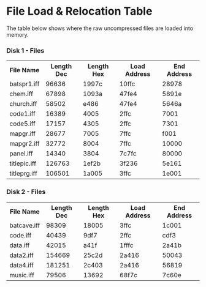 # File Load & Relocation Table
The table below shows where the raw uncompressed files are loaded into memory.

### Disk 1 - Files

<table>
<tr>
    <th>File Name</th><th>Length Dec</th><th>Length Hex</th><th>Load Address</th><th>End Address</th>
</tr>
<tr>
    <td>batspr1.iff</td><td>96636</td><td>1997c</td><td>10ffc</td><td>28978</td>
</tr>
<tr>
    <td>chem.iff</td><td>67898</td><td>1093a</td><td>47fe4</td><td>5891e</td>
</tr>
<tr>
    <td>church.iff</td><td>58502</td><td>e486</td><td>47fe4</td><td>5646a</td>
</tr>
<tr>
    <td>code1.iff</td><td>16389</td><td>4005</td><td>2ffc</td><td>7001</td>
</tr>
<tr>
    <td>code5.iff</td><td>17157</td><td>4305</td><td>2ffc</td><td>7301</td>
</tr>
<tr>
    <td>mapgr.iff</td><td>28677</td><td>7005</td><td>7ffc</td><td>f001</td>
</tr>
<tr>
    <td>mapgr2.iff</td><td>32772</td><td>8004</td><td>7ffc</td><td>10000</td>
</tr>
<tr>
    <td>panel.iff</td><td>14340</td><td>3804</td><td>7c7fc</td><td>80000</td>
</tr>
<tr>
    <td>titlepic.iff</td><td>126763</td><td>1ef2b</td><td>3f236</td><td>5e161</td>
</tr>
<tr>
    <td>titleprg.iff</td><td>106501</td><td>1a005</td><td>3ffc</td><td>1e001</td>
</tr>
</table>



### Disk 2 - Files

<table>
<tr>
    <th>File Name</th><th>Length Dec</th><th>Length Hex</th><th>Load Address</th><th>End Address</th>
</tr>
<tr>
    <td>batcave.iff</td><td>98309</td><td>18005</td><td>3ffc</td><td>1c001</td>
</tr>
<tr>
    <td>code.iff</td><td>40439</td><td>9df7</td><td>2ffc</td><td>cdf3</td>
</tr>
<tr>
    <td>data.iff</td><td>42015</td><td>a41f</td><td>1fffc</td><td>2a41b</td>
</tr>
<tr>
    <td>data2.iff</td><td>154669</td><td>25c2d</td><td>2a416</td><td>50043</td>
</tr>
<tr>
    <td>data4.iff</td><td>181251</td><td>2c403</td><td>2a416</td><td>56819</td>
</tr>
<tr>
    <td>music.iff</td><td>79506</td><td>13692</td><td>68f7c</td><td>7c60e</td>
</tr>
</table>
